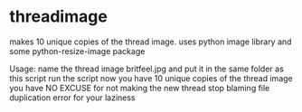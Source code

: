# threadimage
makes 10 unique copies of the thread image. uses python image library and some python-resize-image package

Usage:
name the thread image britfeel.jpg and put it in the same folder as this script
run the script
now you have 10 unique copies of the thread image you have NO EXCUSE for not making the new thread
stop blaming file duplication error for your laziness
